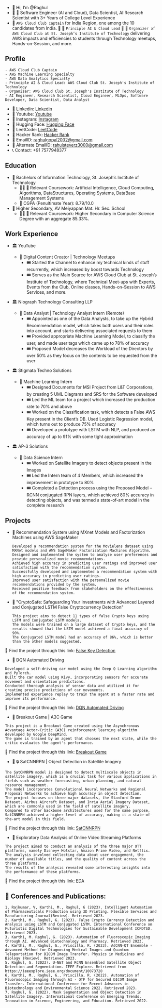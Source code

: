 - 👋 Hi, I’m @Raghul
- :tada: :tada: Software Engineer (AI and Cloud), Data Scientist, AI Research Scientist with 3+ Years of College Level Experience
- :sparkler: ``` AWS Cloud Club Captain ``` for India Region, one among the 10 candidates from India. :sparkler: :sparkler: ``` Principle AI & Cloud Lead ``` :sparkler: :sparkler: ``` Organizer of AWS Cloud Club at St. Joseph’s Institute of Technology ``` delivering AWS impacts and efficiencies to students through Technology meetups, Hands-on-Session, and more.

## Profile
```
- AWS Cloud Club Captain
- AWS Machine Learning Specialty
- AWS Data Analytics Specialty
- Principle AI & Cloud Lead: AWS Cloud Club St. Joseph's Institute of Technology
- Organizer: AWS Cloud Club St. Joseph's Institute of Technology
- AI Engineer, Research Scientist, Cloud Engineer, MLOps, Software Developer, Data Scientist, Data Analyst
```

* :pushpin: Linkedin: [Linkedin](https://www.linkedin.com/in/raghul-gopal-16186b202/)
* :pushpin: Youtube: [Youtube](https://www.youtube.com/channel/UCvP-wYnEsq75NGjibrPIpDw)
* :pushpin: Instagram: [Instagram](https://www.instagram.com/_raghul_gopal_/?next=%2F)
* :pushpin: Hugging Face: [Hugging Face](https://huggingface.co/raghulgopal)
* :pushpin: LeetCode: [LeetCode](https://leetcode.com/rahulsteverz3000/)
* :pushpin: Hacker Rank: [Hacker Rank](https://www.hackerrank.com/rahulsteverz3000)
* :email: EmailID: raghulgopal2002@gmail.com
* :email: Alternate EmailID: rahulsteverz3000@gmail.com
* :telephone_receiver: Contact: +91 7577948377

## Education

- :school: Bachelors of Information Technology, St. Joseph’s Institute of Technology 
    - :pirate_flag: :triangular_flag_on_post: Relevant Coursework: Artificial Intelligence, Cloud Computing, Algorithms, DataStructures, Operating Systems, DataBase Management Systems
    - 	:crossed_flags: CGPA (Penultimate Year): 8.79/10.0
- :school: Higher Secondary, AV Meiyappan Mat. Hr. Sec. School 
    - :pirate_flag: :triangular_flag_on_post: Relevant Coursework: Higher Secondary in Computer Science Degree with an aggregate 85.33%.

## Work Experience 

- :classical_building: YouTube
  - :red_envelope: Digital Content Creator | Technology Meetups 
      - :tickets: Started the Channel to enhance my technical kinds of stuff recurrently, which increased by boost towards Technology
      - :tickets: Serves as the Main Source for AWS Cloud Club at St. Joseph’s Institute of Technology, where Technical Meet-ups with Experts, Events from the Club, Online classes, Hands-on-Session to AWS Services, and more.
        
- :classical_building: Niograph Technology Consulting LLP 
  - :red_envelope: Data Analyst | Technology Analyst Intern (Remote) 
      - :tickets: Appointed as one of the Data Analysts, to take up the Hybrid Recommendation model, which takes both users and their roles into account, and starts delivering associated requests to them
      - :tickets: Provided appropriate Machine Learning Model, to classify the user, and made user tags which came up to 78% of accuracy
      - :tickets: Proposed Model decreases the Workload of the Directors by over 50% as they focus on the contents to be requested from the user
      
- :classical_building: Stigmata Techno Solutions 
  - :red_envelope: Machine Learning Intern 
      - :tickets: Designed Documents for MSI Project from L&T Corporations, by creating 5 UML Diagrams and SRS for the Software developed
      - :tickets: Led the ML team for a project which increased the production rate to 70% and above
      - :tickets: Worked on the Classification task, which detects a False AWS Key present in the Client’s DB. Used Logistic Regression model, which turns out to produce 75% of accuracy
      - :tickets: Developed a prototype with LSTM with NLP, and produced an accuracy of up to 91% with some tight approximation
      
- :classical_building: AP-3 Solutions 
  - :red_envelope: Data Science Intern 
      - :tickets: Worked on Satellite Imagery to detect objects present in the Images
      - :tickets: Led the Intern team of 4 Members, which increased the improvement in prototype to 80%
      - :tickets: Completed a Detection process using the Proposed Model – RCNN conjugated RPN layers, which achieved 80% accuracy in detecting objects, and was termed a state-of-art model in the complete research
      
## Projects
- :briefcase: Recommendation System using MXnet Models and Factorization Machines using AWS SageMaker
  ```
  Developed a recommendation system for the Movielens dataset using MXNet models and AWS SageMaker Factorization Machines Algorithm.
  Designed and implemented the system to analyze user preferences and provide personalized movie recommendations.
  Achieved high accuracy in predicting user ratings and improved user satisfaction with the recommendation system.
  Successfully developed and implemented a recommendation system with high accuracy in predicting user ratings.
  Improved user satisfaction with the personalized movie recommendations provided by the system.
  Received positive feedback from stakeholders on the effectiveness of the recommendation system.

  ```
- :briefcase: "CryptoSafe: Safeguarding Your Investments with Advanced Layered and Conjugated LSTM False Cryptocurrency Detection"
  ``` 
  This project aims to detect 11 types of false Crypto keys using LSTM and Conjugated LSTM models. 
  The models were trained on a large dataset of Crypto keys, and the results showed that the LSTM model achieved a final accuracy of 90%.
  The Conjugated LSTM model had an accuracy of 86%, which is better than the other models suggested. 
  ```
:round_pushpin: Find the project through this link: [False Key Detection](https://github.com/Raghul-G2002/False-Virtual-Wallet-Detection-and-Analysis.git)

- :briefcase: DQN Automated Driving
```
Developed a self-driving car model using the Deep Q Learning algorithm and PyTorch. 
Built the car model using Kivy, incorporating sensors for accurate movement and orientation predictions. 
Conducted thorough analysis of sensor data and utilized it for creating precise predictions of car movements. 
Implemented experience replay to train the agent at a faster rate and improve its performance.
```
:round_pushpin: Find the project through this link: [DQN Automated Driving](https://github.com/Raghul-G2002/DQN-Automated-Driving.git)

- :briefcase: Breakout Game | A3C Game
``` 
This project is a Breakout Game created using the Asynchronous Advantage Actor-Critic (A3C) reinforcement learning algorithm developed by Google DeepMind. 
The game is trained by an agent that chooses the next state, while the critic evaluates the agent's performance.
```
:round_pushpin: Find the project through this link: [Breakout Game](https://github.com/Raghul-G2002/A3C-BrickBreaker-Game-with-RL.git)

- :briefcase: :lock: SatCNNRPN | Object Detection in Satellite Imagery
```
The SatCNNRPN model is designed to detect multiscale objects in satellite imagery, which is a crucial task for various applications in fields such as weather forecasting, urban planning, and natural resource management.  
The model incorporates Convolutional Neural Networks and Regional Proposal Networks to achieve high accuracy in object detection. 
The project focuses on three major datasets, the Stanford Drone Dataset, Airbus Aircraft Dataset, and Inria Aerial Imagery Dataset, which are commonly used in the field of satellite imagery.
Compared to other backbone architectures used for the same purpose, SatCNNRPN achieved a higher level of accuracy, making it a state-of-the-art model in this field. 
```
:round_pushpin: Find the project through this link: [SatCNNRPN](https://github.com/Raghul-G2002/SatCNNRPN-Object-Detection-in-Satellite-Imagery.git)

- :briefcase: Exploratory Data Analysis of Online Video Streaming Platforms
```
The project aimed to conduct an analysis of the three major OTT platforms, namely Disney+ Hotstar, Amazon Prime Video, and Netflix. 
The analysis involved collecting data about user engagement, the number of available titles, and the quality of content across the three platforms. 
The results of the analysis revealed some interesting insights into the performance of these platforms.
```
:round_pushpin: Find the project through this link: [EDA](https://github.com/Raghul-G2002/OTTPlatformsReview.git)

## :ledger: Conferences and Publications:
```
1. Rajkumar, V, Karthi, M., Raghul, G (2023). Intelligent Automation of Pharmaceuticals Production using 3D Printing. Flexible Services and Manufacturing Journal(Review). Retrieved 2023.
2. Karthi, M., Raghul, G. (2023). False Crypto Currency Detection and Analysis using LSTM and Conjugated LSTM. International Conference on Futuristic Digital Technologies for Sustainable Development ICFDTSD. Retrieved 2023.
3. Karthi, M. Raghul, G. (2023). Automation of Fluoroscopic Imaging through AI. Advanced Biotechnology and Pharmacy. Retrieved 2023.
4. Karthi, M., Raghul, G., Priscilla, R. (2023). AdCNN-QT Ensemble - Advanced Method for Diagnosing Medical Images and Quantum Teleportation for DICOM Image Transfer. Physics in Medicines and Biology (Review). Retrieved 2023.
5. Raghul, G. (2023). U-NET and RCNN Ensembled Satellite Object Detection and Segmentation. IEEE Explore. Retrieved from https://ieeexplore.ieee.org/document/10073720
6. Karthi, M., Raghul, G., Priscilla, R. (2022). Automation of Fluoroscopic Imaging through AI - QTP for Secured DICOM Image Transfer. International Conference for Recent Advances in Biotechnology and Environmental Science 2022. Retrieved 2023.
7. Raghul, G. (2022). Mask Segmentation and Object Detection in Satellite Imagery. International Conference on Emerging Trends, Innovation in Science, Engineering, and Education. Retrieved 2022.
```

<!---
Raghul-G2002/Raghul-G2002 is a ✨ special ✨ repository because its `README.md` (this file) appears on your GitHub profile.
You can click the Preview link to take a look at your changes.
--->
